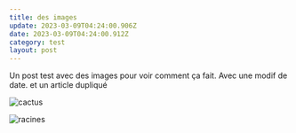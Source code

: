 ```yaml
---
title: des images
update: 2023-03-09T04:24:00.906Z
date: 2023-03-09T04:24:00.912Z
category: test
layout: post
---
```

Un post test avec des images pour voir comment ça fait. Avec une modif de date. et un article dupliqué

![cactus](https://res.cloudinary.com/daz7gamgu/image/upload/v1658199814/large_img2_a0c5f3c477.jpg "cactus")

![racines](https://res.cloudinary.com/daz7gamgu/image/upload/v1658199810/img4_8d2ad9cdd6.jpg "racines")